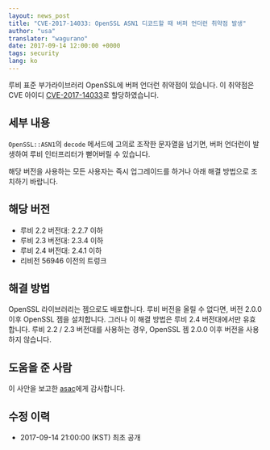 ```yaml
---
layout: news_post
title: "CVE-2017-14033: OpenSSL ASN1 디코드할 때 버퍼 언더런 취약점 발생"
author: "usa"
translator: "wagurano"
date: 2017-09-14 12:00:00 +0000
tags: security
lang: ko
---
```


루비 표준 부가라이브러리 OpenSSL에 버퍼 언더런 취약점이 있습니다.
이 취약점은 CVE 아이디 [CVE-2017-14033](http://cve.mitre.org/cgi-bin/cvename.cgi?name=CVE-2017-14033)로 할당하였습니다.

## 세부 내용

`OpenSSL::ASN1`의 `decode` 메서드에 고의로 조작한 문자열을 넘기면, 버퍼 언더런이 발생하여 루비 인터프리터가 뻗어버릴 수 있습니다.

해당 버전을 사용하는 모든 사용자는 즉시 업그레이드를 하거나 아래 해결 방법으로 조치하기 바랍니다.

## 해당 버전

* 루비 2.2 버전대: 2.2.7 이하
* 루비 2.3 버전대: 2.3.4 이하
* 루비 2.4 버전대: 2.4.1 이하
* 리비전 56946 이전의 트렁크

## 해결 방법

OpenSSL 라이브러리는 젬으로도 배포합니다.
루비 버전을 올릴 수 없다면, 버전 2.0.0 이후 OpenSSL 젬을 설치합니다.
그러나 이 해결 방법은 루비 2.4 버전대에서만 유효합니다.
루비 2.2 / 2.3 버전대를 사용하는 경우, OpenSSL 젬 2.0.0 이후 버전을 사용하지 않습니다.

## 도움을 준 사람

이 사안을 보고한 [asac](https://hackerone.com/asac)에게 감사합니다.

## 수정 이력

* 2017-09-14 21:00:00 (KST) 최초 공개
